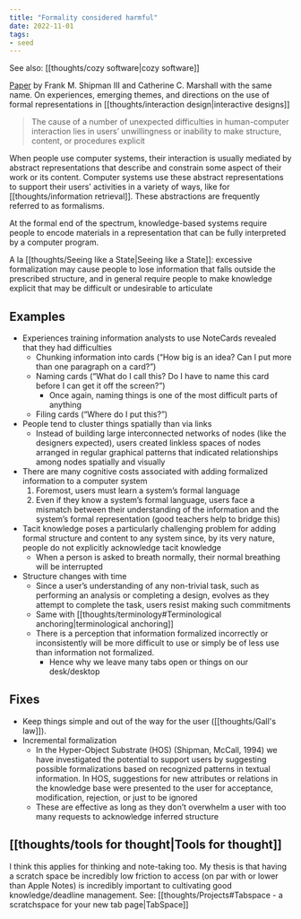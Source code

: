 ```yaml
---
title: "Formality considered harmful"
date: 2022-11-01
tags:
- seed
---
```


See also: [[thoughts/cozy software|cozy software]]

[Paper](https://www.csdl.tamu.edu/~shipman/papers/cscw.pdf) by Frank M. Shipman III and Catherine C. Marshall with the same name. On experiences, emerging themes, and directions on the use of formal representations in [[thoughts/interaction design|interactive designs]]

> The cause of a number of unexpected difficulties in human-computer interaction lies in users’ unwillingness or inability to make structure, content, or procedures explicit

When people use computer systems, their interaction is usually mediated by abstract representations that describe and constrain some aspect of their work or its content. Computer systems use these abstract representations to support their users’ activities in a variety of ways, like for [[thoughts/information retrieval]]. These abstractions are frequently referred to as formalisms.

At the formal end of the spectrum, knowledge-based systems require people to encode materials in a representation that can be fully interpreted by a computer program.

A la [[thoughts/Seeing like a State|Seeing like a State]]: excessive formalization may cause people to lose information that falls outside the prescribed structure, and in general require people to make knowledge explicit that may be difficult or undesirable to articulate

## Examples
- Experiences training information analysts to use NoteCards revealed that they had difficulties
	- Chunking information into cards (“How big is an idea? Can I put more than one paragraph on a card?”)
	- Naming cards (“What do I call this? Do I have to name this card before I can get it off the screen?”)
		- Once again, naming things is one of the most difficult parts of anything
	- Filing cards (“Where do I put this?”)
- People tend to cluster things spatially than via links
	- Instead of building large interconnected networks of nodes (like the designers expected), users created linkless spaces of nodes arranged in regular graphical patterns that indicated relationships among nodes spatially and visually
- There are many cognitive costs associated with adding formalized information to a computer system
	1. Foremost, users must learn a system’s formal language
	2. Even if they know a system’s formal language, users face a mismatch between their understanding of the information and the system’s formal representation (good teachers help to bridge this)
- Tacit knowledge poses a particularly challenging problem for adding formal structure and content to any system since, by its very nature, people do not explicitly acknowledge tacit knowledge
	- When a person is asked to breath normally, their normal breathing will be interrupted
- Structure changes with time
	- Since a user’s understanding of any non-trivial task, such as performing an analysis or completing a design, evolves as they attempt to complete the task, users resist making such commitments
	- Same with [[thoughts/terminology#Terminological anchoring|terminological anchoring]]
	- There is a perception that information formalized incorrectly or inconsistently will be more difficult to use or simply be of less use than information not formalized.
		- Hence why we leave many tabs open or things on our desk/desktop

## Fixes
- Keep things simple and out of the way for the user ([[thoughts/Gall's law]]).
- Incremental formalization
	- In the Hyper-Object Substrate (HOS) (Shipman, McCall, 1994) we have investigated the potential to support users by suggesting possible formalizations based on recognized patterns in textual information. In HOS, suggestions for new attributes or relations in the knowledge base were presented to the user for acceptance, modification, rejection, or just to be ignored
	- These are effective as long as they don’t overwhelm a user with too many requests to acknowledge inferred structure

## [[thoughts/tools for thought|Tools for thought]]
I think this applies for thinking and note-taking too. My thesis is that having a scratch space be incredibly low friction to access (on par with or lower than Apple Notes) is incredibly important to cultivating good knowledge/deadline management. See: [[thoughts/Projects#Tabspace - a scratchspace for your new tab page|TabSpace]]